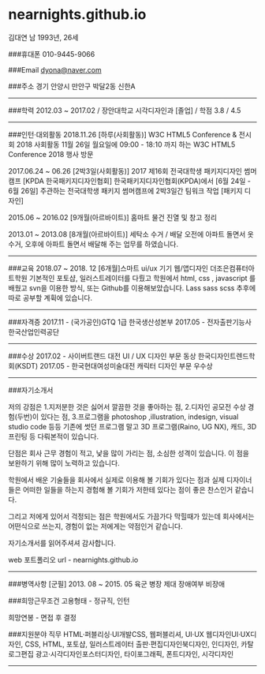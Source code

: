 # nearnights.github.io
김대연 남 1993년,  26세

###휴대폰
010-9445-9066

###Email
dyona@naver.com

###주소
경기 안양시 만안구 박달2동 신한A

-------------------------------------------------------------------------------------------------------------------------------

###학력
2012.03 ~ 2017.02 / 장안대학교 시각디자인과 [졸업] / 학점 3.8 / 4.5

-------------------------------------------------------------------------------------------------------------------------------


###인턴·대외활동
2018.11.26 [하루(사회활동)] W3C HTML5 Conference & 전시회 2018 사회활동
11월 26일 월요일에 09:00 - 18:10 까지 하는 W3C HTML5 Conference 2018 행사 방문

2017.06.24 ~ 06.26 [2박3일(사회활동)] 2017 제16회 전국대학생 패키지디자인 썸머캠프 [KPDA 한국패키지디자인협회] 
한국패키지디자인협회(KPDA)에서 [6월 24일 - 6월 26일] 주관하는 전국대학생 패키지 썸머캠프에 2박3일간 팀워크 작업 [패키지 디자인]

2015.06 ~ 2016.02 [9개월(아르바이트)] 홈마트
물건 진열 및 창고 정리

2013.01 ~ 2013.08 [8개월(아르바이트)] 세탁소 수거 / 배달 
오전에 아파트 돌면서 옷수거, 오후에 아파트 돌면서 배달해 주는 업무를 하였습니다.


-------------------------------------------------------------------------------------------------------------------------------

###교육
2018.07 ~ 2018. 12 [6개월]스마트 ui/ux 기기 웹/앱디자인 더조은컴퓨터아트학원
기본적인 포토샵, 일러스트레이터를 다뤘고 학원에서 html, css , javascript 를 배웠고 svn을 이용한 방식, 또는 Github를 이용해보았습니다.
Lass sass scss 추후에 따로 공부할 계휙에 있습니다.

-------------------------------------------------------------------------------------------------------------------------------

###자격증
2017.11 - (국가공인)GTQ 1급 한국생산성본부
2017.05 - 전자출판기능사 한국산업인력공단

-------------------------------------------------------------------------------------------------------------------------------

###수상
2017.02 - 사이버트랜드 대전 UI / UX 디자인 부문 동상 한국디자인트렌드학회(KSDT)
2017.05 - 한국현대여성미술대전 캐릭터 디자인 부문 우수상

-------------------------------------------------------------------------------------------------------------------------------

###자기소개서

저의 강점은
 1.지저분한 것은 싫어서 깔끔한 것을 좋아하는 점, 
 2.디자인 공모전 수상 경험(두번)이 있다는 점, 
 3.프로그램을 photoshop ,illustration, indesign, visual studio code 등등 기존에 썻던 프로그램 말고 3D 프로그램(Raino, UG NX), 캐드,
 3D 프린팅 등 다뤄본적이 있습니다.

단점은 회사 근무 경험이 적고, 낯을 많이 가리는 점, 소심한 성격이 있습니다. 이 점을 보완하기 위해 많이 노력하고 있습니다.

학원에서 배운 기술들을 회사에서 실제로 이용해 볼 기회가 있다는 점과 실제 디자이너들은 어떠한 일들을 하는지 경험해 볼 기회가 저한테 있다는 
점이 좋은 찬스인거 같습니다. 

그리고 저에게 있어서 걱정되는 점은 학원에서도 가끔가다 막힐때가 있는데 회사에서는 어떤식으로 쓰는지, 경험이 없는 저에게는 약점인거 같습니다.

자기소개서를 읽어주셔셔 감사합니다.

web 포트폴리오 url - nearnights.github.io

-------------------------------------------------------------------------------------------------------------------------------

###병역사항	
[군필] 2013. 08 ~ 2015. 05 육군 병장 제대	장애여부	비장애

###희망근무조건
고용형태 - 정규직, 인턴

희망연봉 - 면접 후 결정

###지원분야 직무
HTML·퍼블리싱·UI개발CSS, 웹퍼블리셔, UI·UX
웹디자인UI·UX디자인, CSS, HTML, 포토샵, 일러스트레이터
출판·편집디자인북디자인, 인디자인, 카탈로그편집
광고·시각디자인포스터디자인, 타이포그래픽, 폰트디자인, 시각디자인

-------------------------------------------------------------------------------------------------------------------------------
